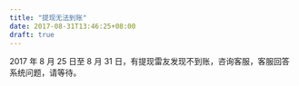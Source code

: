 ```yaml
---
title: "提现无法到账"
date: 2017-08-31T13:46:25+08:00
draft: true
---
```


2017 年 8 月 25 日至 8 月 31 日，有提现雷友发现不到账，咨询客服，客服回答系统问题，请等待。
